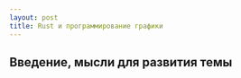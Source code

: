 ```yaml
---
layout: post
title: Rust и программирование графики
---
```


<!-- {% include tldr.html text="" %} -->

## Введение, мысли для развития темы


